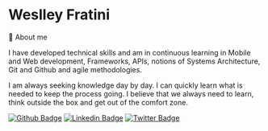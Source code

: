 # Weslley Fratini 

💬 
About me

I have developed technical skills and am in continuous learning in Mobile and Web development, Frameworks, APIs, notions of Systems Architecture, Git and Github and agile methodologies.

I am always seeking knowledge day by day. I can quickly learn what is needed to keep the process going. I believe that we always need to learn, think outside the box and get out of the comfort zone.

[![Github Badge](https://img.shields.io/badge/-Github-000?style=for-the-badge&logo=Github&logoColor=white&link=https://github.com/WeslleyFratini)](https://github.com/WeslleyFratini)
[![Linkedin Badge](https://img.shields.io/badge/-LinkedIn-blue?style=for-the-badge&logo=Linkedin&logoColor=white&link=https://www.linkedin.com/in/weslley-fratini/)](https://www.linkedin.com/in/weslley-fratini/)
[![Twitter Badge](https://img.shields.io/badge/-Twitter-1ca0f1?style=for-the-badge&labelColor=1ca0f1&logo=twitter&logoColor=white&link=https://twitter.com/Weslley_Fratini)](https://twitter.com/Weslley_Fratini)
